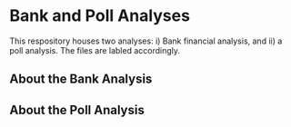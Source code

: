 # Bank and Poll Analyses

This respository houses two analyses: i) Bank financial analysis, and ii) a poll analysis. The files are labled accordingly.

## About the Bank Analysis

## About the Poll Analysis